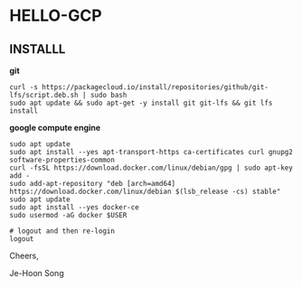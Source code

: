 # HELLO-GCP

## INSTALLL 

**git**

```
curl -s https://packagecloud.io/install/repositories/github/git-lfs/script.deb.sh | sudo bash
sudo apt update && sudo apt-get -y install git git-lfs && git lfs install
```

**google compute engine**

```
sudo apt update
sudo apt install --yes apt-transport-https ca-certificates curl gnupg2 software-properties-common
curl -fsSL https://download.docker.com/linux/debian/gpg | sudo apt-key add -
sudo add-apt-repository "deb [arch=amd64] https://download.docker.com/linux/debian $(lsb_release -cs) stable"
sudo apt update
sudo apt install --yes docker-ce
sudo usermod -aG docker $USER

# logout and then re-login
logout 
```

Cheers, 

Je-Hoon Song
